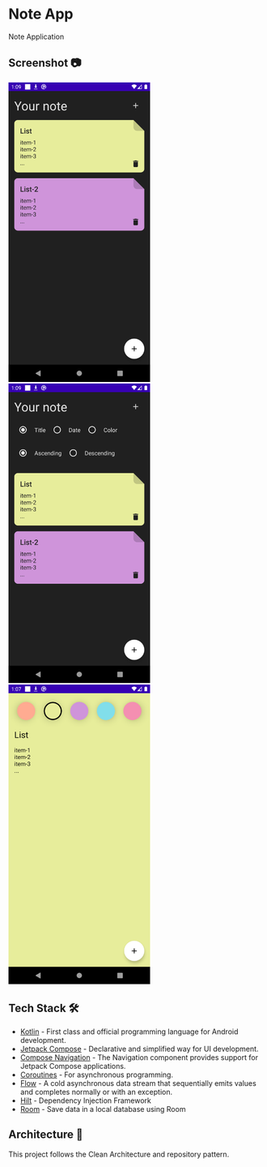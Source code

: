 # Note App
Note Application

## Screenshot 📷
<img src="https://github.com/velialan/MyNoteAppKotlin/blob/main/screenshots/home-1.png?raw=true" width="280"> <img src="https://github.com/velialan/MyNoteAppKotlin/blob/main/screenshots/home-2.png?raw=true" width="280">
<img src="https://github.com/velialan/MyNoteAppKotlin/blob/main/screenshots/add-note.png?raw=true" width="280"> 

## Tech Stack 🛠️

- [Kotlin](https://kotlinlang.org/) - First class and official programming language for Android development.
- [Jetpack Compose](https://developer.android.com/jetpack/compose) - Declarative and simplified way for UI development. 
- [Compose Navigation](https://developer.android.com/jetpack/compose/navigation) - The Navigation component provides support for Jetpack Compose applications.
- [Coroutines](https://kotlinlang.org/docs/reference/coroutines-overview.html) - For asynchronous programming.
- [Flow](https://kotlin.github.io/kotlinx.coroutines/kotlinx-coroutines-core/kotlinx.coroutines.flow/-flow/) - A cold asynchronous data stream that sequentially emits values and completes normally or with an exception.
- [Hilt](https://dagger.dev/hilt/) - Dependency Injection Framework
- [Room](https://developer.android.com/training/data-storage/room) -  Save data in a local database using Room

## Architecture 🗼

This project follows the Clean Architecture and repository pattern.
